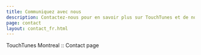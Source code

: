 ```yaml
---
title: Communiquez avec nous
description: Contactez-nous pour en savoir plus sur TouchTunes et de nouvelles possibilités de carrière à notre bureau de Montréal.
page: contact
layout: contact_fr.html
---
```


TouchTunes Montreal :: Contact page

